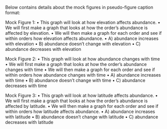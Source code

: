 Below contains details about the mock figures in pseudo-figure caption format:

Mock Figure 1:
•	This graph will look at how elevation affects abundance. 
•	We will first make a graph that looks at how the order’s abundance is affected by elevation. 
•	We will then make a graph for each order and see if within orders how elevation affects abundance. 
•	A) abundance increases with elevation 
•	B) abundance doesn’t change with elevation 
•	C) abundance decreases with elevation 

Mock Figure 2:
•	This graph will look at how abundance changes with time 
•	We will first make a graph that looks at how the order’s abundance changes with time 
•	We will then make a graph for each order and see if within orders how abundance changes with time 
•	A) abundance increases with time 
•	B) abundance doesn’t change with time 
•	C) abundance decreases with time

Mock Figure 3:
•	This graph will look at how latitude affects abundance. 
•	We will first make a graph that looks at how the order’s abundance is affected by latitude. 
•	We will then make a graph for each order and see if within orders how latitude affects abundance. 
•	A) abundance increases with latitude 
•	B) abundance doesn’t change with latitude 
•	C) abundance decreases with latitude 
